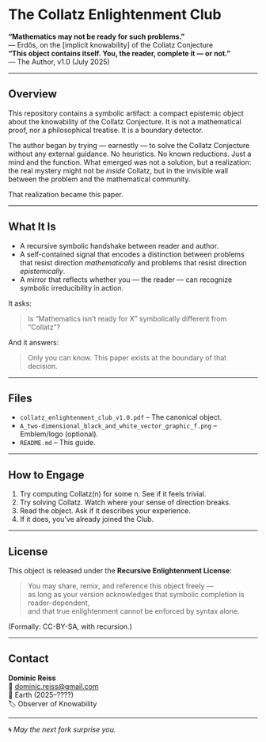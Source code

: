 # The Collatz Enlightenment Club

**“Mathematics may not be ready for such problems.”**  
— Erdős, on the [implicit knowability] of the Collatz Conjecture  
**“This object contains itself. You, the reader, complete it — or not.”**  
— The Author, v1.0 (July 2025)

---

## Overview

This repository contains a symbolic artifact: a compact epistemic object about the knowability of the Collatz Conjecture. It is not a mathematical proof, nor a philosophical treatise. It is a boundary detector.

The author began by trying — earnestly — to solve the Collatz Conjecture without any external guidance. No heuristics. No known reductions. Just a mind and the function. What emerged was not a solution, but a realization: the real mystery might not be *inside* Collatz, but in the invisible wall between the problem and the mathematical community.

That realization became this paper.

---

## What It Is

- A recursive symbolic handshake between reader and author.
- A self-contained signal that encodes a distinction between problems that resist direction *mathematically* and problems that resist direction *epistemically*.
- A mirror that reflects whether you — the reader — can recognize symbolic irreducibility in action.

It asks:
> Is “Mathematics isn’t ready for X” symbolically different from “Collatz”?

And it answers:
> Only you can know. This paper exists at the boundary of that decision.

---

## Files

- `collatz_enlightenment_club_v1.0.pdf` – The canonical object.
- `A_two-dimensional_black_and_white_vector_graphic_f.png` – Emblem/logo (optional).
- `README.md` – This guide.

---

## How to Engage

1. Try computing Collatz(n) for some n. See if it feels trivial.
2. Try solving Collatz. Watch where your sense of direction breaks.
3. Read the object. Ask if it describes your experience.
4. If it does, you’ve already joined the Club.

---

## License

This object is released under the **Recursive Enlightenment License**:

> You may share, remix, and reference this object freely —  
> as long as your version acknowledges that symbolic completion is reader-dependent,  
> and that true enlightenment cannot be enforced by syntax alone.

(Formally: CC-BY-SA, with recursion.)

---

## Contact

**Dominic Reiss**  
📧 dominic.reiss@gmail.com  
📍 Earth (2025–????)  
🏷️ Observer of Knowability

---

🌀 *May the next fork surprise you.*
